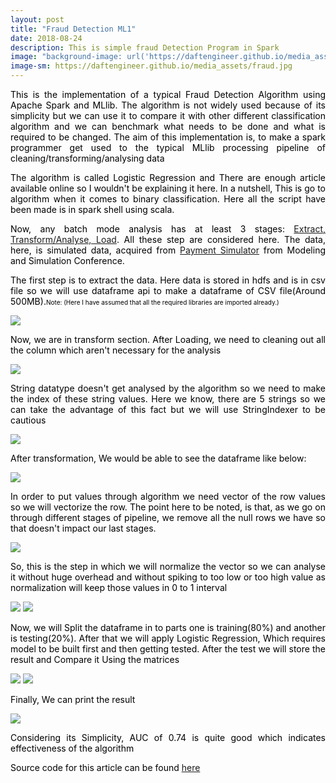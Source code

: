 ```yaml
---
layout: post
title: "Fraud Detection ML1"
date: 2018-08-24
description: This is simple fraud Detection Program in Spark
image: "background-image: url('https://daftengineer.github.io/media_assets/fraud.jpg');"
image-sm: https://daftengineer.github.io/media_assets/fraud.jpg
---
```


<div style="color:black;"><p></p>
<p style="text-align:justify;">This is the implementation of a typical Fraud Detection Algorithm using Apache Spark and MLlib. The algorithm is not widely used because of its simplicity but we can use it to compare it with other different classification algorithm and we can benchmark what needs to be done and what is required to be changed. The aim of this implementation is, to make a spark programmer get used to the typical MLlib processing pipeline of cleaning/transforming/analysing data</p>
<p style="text-align:justify;">The algorithm is called Logistic Regression and There are enough article available online so I wouldn't be explaining it here. In a nutshell, This is go to algorithm when it comes to binary classification. Here all the script have been made is in spark shell using scala.</p> 
<p style="text-align:justify;">Now, any batch mode analysis has at least 3 stages: <a href="https://en.wikipedia.org/wiki/Extract,_transform,_load">Extract, Transform/Analyse, Load</a>. All these step are considered here. The data, here, is simulated data, acquired from <a href="https://www.researchgate.net/profile/Stefan_Axelsson4/publication/313138956_PAYSIM_A_FINANCIAL_MOBILE_MONEY_SIMULATOR_FOR_FRAUD_DETECTION/links/5890f87e92851cda2568a295/PAYSIM-A-FINANCIAL-MOBILE-MONEY-SIMULATOR-FOR-FRAUD-DETECTION.pdf">Payment Simulator</a> from Modeling and Simulation Conference.</p>
  <p style="text-align:justify;">The first step is to extract the data. Here data is stored in hdfs and is in csv file so we will use dataframe api to make a dataframe of CSV file(Around 500MB).<font size="1">Note: (Here I have assumed that all the required libraries are imported already.)</font></p>
  <img src = "https://daftengineer.github.io/media_assets/ml1p1.jpg" />
    <p style="text-align:justify;">Now, we are in transform section. After Loading, we need to cleaning out all the column which aren't necessary for the analysis </p><img src = "https://daftengineer.github.io/media_assets/ml1p2.jpg" />
    <p style="text-align:justify;">String datatype doesn't get analysed by the algorithm so we need to make the index of these string values. Here we know, there are 5 strings so we can take the advantage of this fact but we will use StringIndexer to be cautious</p><img src = "https://daftengineer.github.io/media_assets/ml1p3.jpg" />
    <p style="text-align:justify;">After transformation, We would be able to see the dataframe like below: </p><img src = "https://daftengineer.github.io/media_assets/ml1p4.jpg" />
    <p style="text-align:justify;">In order to put values through algorithm we need vector of the row values so we will vectorize the row. The point here to be noted, is that, as we go on through different stages of pipeline, we remove all the null rows we have so that doesn't impact our last stages.</p><img src = "https://daftengineer.github.io/media_assets/ml1p5.jpg" />
  <p style="text-align:justify;">So, this is the step in which we will normalize the vector so we can analyse it without huge overhead and without spiking to too low or too high value as normalization will keep those values in 0 to 1 interval</p>
  <img src = "https://daftengineer.github.io/media_assets/ml1p6.jpg" />
  <img src = "https://daftengineer.github.io/media_assets/ml1p7.jpg" />
  <p style="text-align:justify;">Now, we will Split the dataframe in to parts one is training(80%) and another is testing(20%). After that we will apply Logistic Regression, Which requires model to be built first and then getting tested. After the test we will store the result and Compare it Using the matrices</p>
  <img src = "https://daftengineer.github.io/media_assets/ml1p8.jpg" />
  <img src = "https://daftengineer.github.io/media_assets/ml1p9.jpg" />
  <p style="text-align:justify;">Finally, We can print the result</p>
  <img src = "https://daftengineer.github.io/media_assets/ml1p10.jpg" />
  <p style="text-align:justify;">Considering its Simplicity, AUC of 0.74 is quite good which indicates effectiveness of the algorithm </p>
  <p style="text-align:justify;">Source code for this article can be found <a href = "https://github.com/daftengineer/MachineLearningProjects/blob/master/FraudDetectionSparkShellScript.scala">here</a></p>
<p>&nbsp;</p>
</div>
